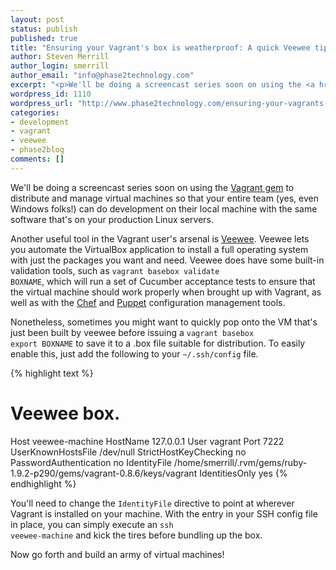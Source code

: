 ```yaml
---
layout: post
status: publish
published: true
title: "Ensuring your Vagrant's box is weatherproof: A quick Veewee tip"
author: Steven Merrill
author_login: smerrill
author_email: "info@phase2technology.com"
excerpt: "<p>We'll be doing a screencast series soon on using the <a href=\"http://www.vagrantup.com/\">Vagrant gem</a> to distribute and manage virtual machines so that your entire team (yes, even Windows folks!) can do development on their local machine with the same software that's on your production Linux servers.</p>"
wordpress_id: 1110
wordpress_url: "http://www.phase2technology.com/ensuring-your-vagrants-box-is-weatherproof-a-quick-veewee-tip/"
categories: 
- development
- vagrant
- veewee
- phase2blog
comments: []
---
```


We'll be doing a screencast series soon on using the <a href="http://www.vagrantup.com/">Vagrant gem</a> to distribute and manage virtual machines so that your entire team (yes, even Windows folks!) can do development on their local machine with the same software that's on your production Linux servers.

Another useful tool in the Vagrant user's arsenal is <a href="https://github.com/jedi4ever/veewee">Veewee</a>. Veewee lets you automate the VirtualBox application to install a full operating system with just the packages you want and need. Veewee does have some built-in validation tools, such as <code>vagrant basebox validate BOXNAME</code>, which will run a set of Cucumber acceptance tests to ensure that the virtual machine should work properly when brought up with Vagrant, as well as with the <a href="http://www.opscode.com/chef/">Chef</a> and <a href="http://puppetlabs.com/">Puppet</a> configuration management tools.

<!--more-->

Nonetheless, sometimes you might want to quickly pop onto the VM that's just been built by veewee before issuing a <code>vagrant basebox export BOXNAME</code> to save it to a .box file suitable for distribution. To easily enable this, just add the following to your <code>~/.ssh/config</code> file.

{% highlight text %}
# Veewee box.
Host veewee-machine
  HostName 127.0.0.1
  User vagrant
  Port 7222
  UserKnownHostsFile /dev/null
  StrictHostKeyChecking no
  PasswordAuthentication no
  IdentityFile /home/smerrill/.rvm/gems/ruby-1.9.2-p290/gems/vagrant-0.8.6/keys/vagrant
  IdentitiesOnly yes
{% endhighlight %}

You'll need to change the <code>IdentityFile</code> directive to point at wherever Vagrant is installed on your machine. With the entry in your SSH config file in place, you can simply execute an <code>ssh veewee-machine</code> and kick the tires before bundling up the box.

Now go forth and build an army of virtual machines!
